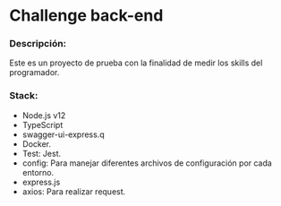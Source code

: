 # Challenge back-end

### **Descripción**:

Este es un proyecto de prueba con la finalidad de medir los skills del programador.

### **Stack**:

- Node.js v12
- TypeScript
- swagger-ui-express.q
- Docker.
- Test: Jest.
- config: Para manejar diferentes archivos de configuración por cada entorno.
- express.js
- axios: Para realizar request.

